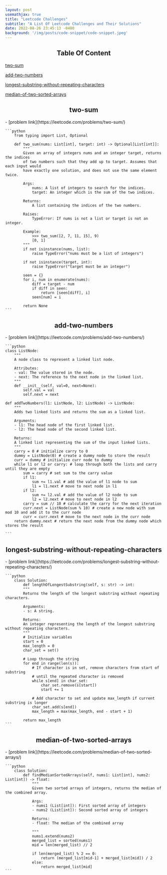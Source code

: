 ```yaml
---
layout: post
usemathjax: true
title: "Leetcode Challenges"
subtitle: "A List Of Leetcode Challenges and Their Solutions"
date: 2022-08-26 23:45:13 -0400
background: '/img/posts/code-snippet/code-snippet.jpeg'
---
```


<h2 style="text-align: center;">Table Of Content</h2>

[two-sum](#problem1)

[add-two-numbers](#problem2)

[longest-substring-without-repeating-characters](#problem3)

[median-of-two-sorted-arrays](#problem4)

<h2 style="text-align: center;" id="problem1">two-sum</h2>
- [problem link](https://leetcode.com/problems/two-sum/)

    ```python
        from typing import List, Optional

        def two_sum(nums: List[int], target: int) -> Optional[List[int]]:
            """
            Given an array of integers nums and an integer target, returns the indices
            of two numbers such that they add up to target. Assumes that each input would
            have exactly one solution, and does not use the same element twice.

            Args:
                nums: A list of integers to search for the indices.
                target: An integer which is the sum of the two indices.

            Returns:
                A list containing the indices of the two numbers.

            Raises:
                TypeError: If nums is not a list or target is not an integer.

            Example:
                >>> two_sum([2, 7, 11, 15], 9)
                [0, 1]
            """
            if not isinstance(nums, list):
                raise TypeError("nums must be a list of integers")

            if not isinstance(target, int):
                raise TypeError("target must be an integer")

            seen = {}
            for i, num in enumerate(nums):
                diff = target - num
                if diff in seen:
                    return [seen[diff], i]
                seen[num] = i

            return None
    ```

<h2 style="text-align: center;" id="problem2">add-two-numbers</h2>
- [problem link](https://leetcode.com/problems/add-two-numbers/)

    ```python
    class ListNode:
        """
        A node class to represent a linked list node.
        
        Attributes:
        - val: The value stored in the node.
        - next: The reference to the next node in the linked list.
        """
        def __init__(self, val=0, next=None):
            self.val = val
            self.next = next
        
    def addTwoNumbers(l1: ListNode, l2: ListNode) -> ListNode:
        """
        Adds two linked lists and returns the sum as a linked list.
        
        Arguments:
        - l1: The head node of the first linked list.
        - l2: The head node of the second linked list.
        
        Returns:
        A linked list representing the sum of the input linked lists.
        """
        carry = 0 # initialize carry to 0
        dummy = ListNode(0) # create a dummy node to store the result
        curr = dummy # initialize curr node to dummy
        while l1 or l2 or carry: # loop through both the lists and carry until they are empty
            sum = carry # set sum to the carry value
            if l1:
                sum += l1.val # add the value of l1 node to sum
                l1 = l1.next # move to next node in l1
            if l2:
                sum += l2.val # add the value of l2 node to sum
                l2 = l2.next # move to next node in l2
            carry = sum // 10 # calculate the carry for the next iteration
            curr.next = ListNode(sum % 10) # create a new node with sum mod 10 and add it to the curr node
            curr = curr.next # move to the next node in the curr node
        return dummy.next # return the next node from the dummy node which stores the result

    ```

<h2 style="text-align: center;" id="problem3">longest-substring-without-repeating-characters</h2>
- [problem link](https://leetcode.com/problems/longest-substring-without-repeating-characters/)

    ```python
        class Solution:
            def lengthOfLongestSubstring(self, s: str) -> int:
            """
            Returns the length of the longest substring without repeating characters.
            
            Arguments:
            - s: A string.
            
            Returns:
            An integer representing the length of the longest substring without repeating characters.
            """
            # Initialize variables
            start = 0
            max_length = 0
            char_set = set()

            # Loop through the string
            for end in range(len(s)):
                # If character is in set, remove characters from start of substring
                # until the repeated character is removed
                while s[end] in char_set:
                    char_set.remove(s[start])
                    start += 1

                # Add character to set and update max_length if current substring is longer
                char_set.add(s[end])
                max_length = max(max_length, end - start + 1)

            return max_length
    ```

<h2 style="text-align: center;" id="problem4">median-of-two-sorted-arrays</h2>
- [problem link](https://leetcode.com/problems/median-of-two-sorted-arrays/)

    ```python
        class Solution:
            def findMedianSortedArrays(self, nums1: List[int], nums2: List[int]) -> float:
                """
                Given two sorted arrays of integers, returns the median of the combined array.
                
                Args:
                - nums1 (List[int]): First sorted array of integers
                - nums2 (List[int]): Second sorted array of integers
                
                Returns:
                - float: The median of the combined array
                
                """
                nums1.extend(nums2)
                merged_list = sorted(nums1)
                mid = len(merged_list) // 2
                
                if len(merged_list) % 2 == 0:
                    return (merged_list[mid-1] + merged_list[mid]) / 2
                else:
                    return merged_list[mid]
    ```
    